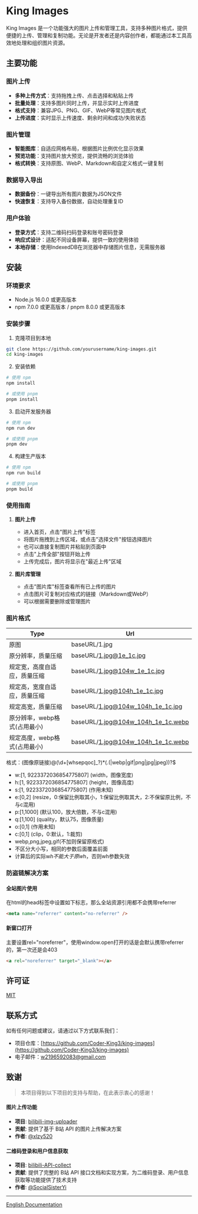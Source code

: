 # King Images

King Images 是一个功能强大的图片上传和管理工具，支持多种图片格式，提供便捷的上传、管理和复制功能。无论是开发者还是内容创作者，都能通过本工具高效地处理和组织图片资源。

## 主要功能

### 图片上传

- **多种上传方式**：支持拖拽上传、点击选择和粘贴上传
- **批量处理**：支持多图片同时上传，并显示实时上传进度
- **格式支持**：兼容JPG、PNG、GIF、WebP等常见图片格式
- **上传进度**：实时显示上传速度、剩余时间和成功/失败状态

### 图片管理

- **智能图库**：自适应网格布局，根据图片比例优化显示效果
- **预览功能**：支持图片放大预览，提供流畅的浏览体验
- **格式转换**：支持原图、WebP、Markdown和自定义格式一键复制

### 数据导入导出

- **数据备份**：一键导出所有图片数据为JSON文件
- **快速恢复**：支持导入备份数据，自动处理重复ID

### 用户体验

- **登录方式**：支持二维码扫码登录和账号密码登录
- **响应式设计**：适配不同设备屏幕，提供一致的使用体验
- **本地存储**：使用IndexedDB在浏览器中存储图片信息，无需服务器

## 安装

### 环境要求

- Node.js 16.0.0 或更高版本
- npm 7.0.0 或更高版本 / pnpm 8.0.0 或更高版本

### 安装步骤

1. 克隆项目到本地

```bash
git clone https://github.com/yourusername/king-images.git
cd king-images
```

2. 安装依赖

```bash
# 使用 npm
npm install

# 或使用 pnpm
pnpm install
```

3. 启动开发服务器

```bash
# 使用 npm
npm run dev

# 或使用 pnpm
pnpm dev
```

4. 构建生产版本

```bash
# 使用 npm
npm run build

# 或使用 pnpm
pnpm build
```

### 使用指南

1. **图片上传**

   - 进入首页，点击"图片上传"标签
   - 将图片拖拽到上传区域，或点击"选择文件"按钮选择图片
   - 也可以直接复制图片并粘贴到页面中
   - 点击"上传全部"按钮开始上传
   - 上传完成后，图片将显示在"最近上传"区域

2. **图片库管理**
   - 点击"图片库"标签查看所有已上传的图片
   - 点击图片可复制对应格式的链接（Markdown或WebP）
   - 可以根据需要删除或管理图片

### 图片格式

| Type                         | Url                                |
| ---------------------------- | ---------------------------------- |
| 原图                         | baseURL/1.jpg                      |
| 原分辨率，质量压缩           | baseURL/1.jpg@1e_1c.jpg            |
| 规定宽，高度自适应，质量压缩 | baseURL/1.jpg@104w_1e_1c.jpg       |
| 规定高，宽度自适应，质量压缩 | baseURL/1.jpg@104h_1e_1c.jpg       |
| 规定高宽，质量压缩           | baseURL/1.jpg@104w_104h_1e_1c.jpg  |
| 原分辨率，webp格式(占用最小) | baseURL/1.jpg@104w_104h_1e_1c.webp |
| 规定高度，webp格式(占用最小) | baseURL/1.jpg@104w_104h_1e_1c.webp |

格式：(图像原链接)@(\d+[whsepqoc]\_?)\*(\.(|webp|gif|png|jpg|jpeg))?$

- w:[1, 9223372036854775807] (width，图像宽度)
- h:[1, 9223372036854775807] (height，图像高度)
- s:[1, 9223372036854775807] (作用未知)
- e:[0,2] (resize，0:保留比例取其小，1:保留比例取其大，2:不保留原比例，不与c混用)
- p:[1,1000] (默认100，放大倍数，不与c混用)
- q:[1,100] (quality，默认75，图像质量)
- o:[0,1] (作用未知)
- c:[0,1] (clip，0:默认，1:裁剪)
- webp,png,jpeg,gif(不加则保留原格式)
- 不区分大小写，相同的参数后面覆盖前面
- 计算后的实际w*h不能大于原w*h，否则wh参数失效

### 防盗链解决方案

#### 全站图片使用

在html的head标签中设置如下标志，那么全站资源引用都不会携带referrer

```html
<meta name="referrer" content="no-referrer" />
```

#### 新窗口打开

主要设置rel="noreferrer"，使用window.open打开的话是会默认携带referrer的，第一次还是会403

```html
<a rel="noreferrer" target="_blank"></a>
```

## 许可证

[MIT](LICENSE)

## 联系方式

如有任何问题或建议，请通过以下方式联系我们：

- 项目仓库：[https://github.com/Coder-King3/king-images](https://github.com/Coder-King3/king-images)
- 电子邮件：w2196592083@gmail.com

## 致谢

> 本项目得到以下项目的支持与帮助，在此表示衷心的感谢！

#### 图片上传功能

- **项目**: [bilibili-img-uploader](https://github.com/xlzy520/bilibili-img-uploader)
- **贡献**: 提供了基于 B站 API 的图片上传解决方案
- **作者**: [@xlzy520](https://github.com/xlzy520)

#### 二维码登录和用户信息获取

- **项目**: [bilibili-API-collect](https://github.com/SocialSisterYi/bilibili-API-collect)
- **贡献**: 提供了完整的 B站 API 接口文档和实现方案，为二维码登录、用户信息获取等功能提供了技术支持
- **作者**: [@SocialSisterYi](https://github.com/SocialSisterYi)

---

[English Documentation](README.md)
